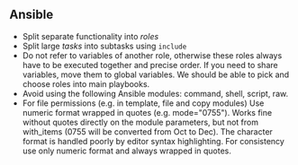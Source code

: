 
## Ansible

- Split separate functionality into *roles*
- Split large *tasks* into subtasks using `include`
- Do not refer to variables of another role, otherwise these roles always have to be executed together and precise order. If you need to share variables, move them to global variables. We should be able to pick and choose roles into main playbooks.
- Avoid using the following Ansible modules: command, shell, script, raw.
- For file permissions (e.g. in template, file and copy modules) Use numeric format wrapped in quotes (e.g. mode="0755"). Works fine without quotes directly on the module parameters, but not from with_items (0755 will be converted from Oct to Dec). The character format is handled poorly by editor syntax highlighting. For consistency use only numeric format and always wrapped in quotes.
